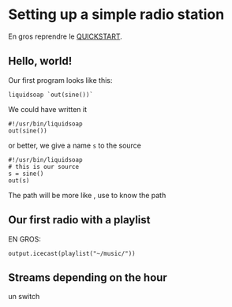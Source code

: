 Setting up a simple radio station
=================================

En gros reprendre le
[QUICKSTART](https://www.liquidsoap.info/doc-dev/quick_start.html).

Hello, world!
-------------

Our first program looks like this:
```
liquidsoap `out(sine())`
```
We could have written it
```liquidsoap
#!/usr/bin/liquidsoap
out(sine())
```
or better, we give a name `s` to the source
```liquidsoap
#!/usr/bin/liquidsoap
# this is our source
s = sine()
out(s)
```

The path will be more like , use to know the path

Our first radio with a playlist
-------------------------------

EN GROS:
```liquidsoap
output.icecast(playlist("~/music/"))
```

Streams depending on the hour
-----------------------------

un switch
